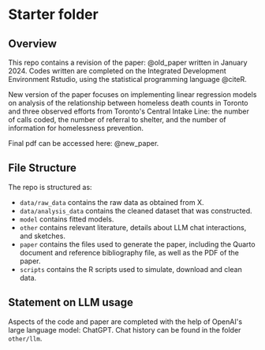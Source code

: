 # Starter folder

## Overview

This repo contains a revision of the paper: @old_paper written in January 2024. Codes written are completed on the Integrated Development Environment Rstudio, using the statistical programming language @citeR.

New version of the paper focuses on implementing linear regression models on analysis of the relationship between homeless death counts in Toronto and three observed efforts from Toronto's Central Intake Line: the number of calls coded, the number of referral to shelter, and the number of information for homelessness prevention.

Final pdf can be accessed here: @new_paper.


## File Structure

The repo is structured as:

-   `data/raw_data` contains the raw data as obtained from X.
-   `data/analysis_data` contains the cleaned dataset that was constructed.
-   `model` contains fitted models. 
-   `other` contains relevant literature, details about LLM chat interactions, and sketches.
-   `paper` contains the files used to generate the paper, including the Quarto document and reference bibliography file, as well as the PDF of the paper. 
-   `scripts` contains the R scripts used to simulate, download and clean data.


## Statement on LLM usage

Aspects of the code and paper are completed with the help of OpenAI's large language model: ChatGPT. Chat history can be found in the folder `other/llm`.